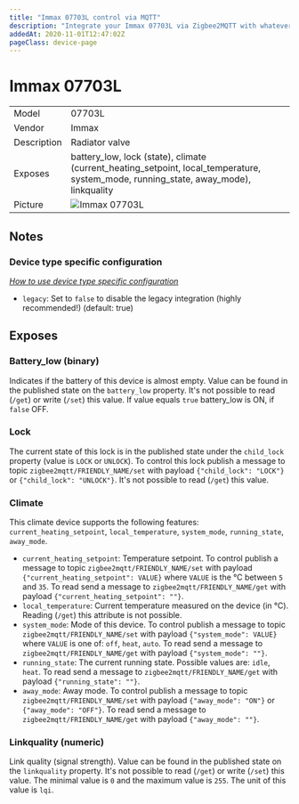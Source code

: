 ```yaml
---
title: "Immax 07703L control via MQTT"
description: "Integrate your Immax 07703L via Zigbee2MQTT with whatever smart home infrastructure you are using without the vendors bridge or gateway."
addedAt: 2020-11-01T12:47:02Z
pageClass: device-page
---
```


<!-- !!!! -->
<!-- ATTENTION: This file is auto-generated through docgen! -->
<!-- You can only edit the "Notes"-Section between the two comment lines "Notes BEGIN" and "Notes END". -->
<!-- Do not use h1 or h2 heading within "## Notes"-Section. -->
<!-- !!!! -->

# Immax 07703L

|     |     |
|-----|-----|
| Model | 07703L  |
| Vendor  | Immax  |
| Description | Radiator valve |
| Exposes | battery_low, lock (state), climate (current_heating_setpoint, local_temperature, system_mode, running_state, away_mode), linkquality |
| Picture | ![Immax 07703L](https://www.zigbee2mqtt.io/images/devices/07703L.jpg) |


<!-- Notes BEGIN: You can edit here. Add "## Notes" headline if not already present. -->
## Notes

### Device type specific configuration
*[How to use device type specific configuration](../guide/configuration/devices-groups.md#specific-device-options)*

* `legacy`: Set to `false` to disable the legacy integration (highly recommended!) (default: true)
<!-- Notes END: Do not edit below this line -->


## Exposes

### Battery_low (binary)
Indicates if the battery of this device is almost empty.
Value can be found in the published state on the `battery_low` property.
It's not possible to read (`/get`) or write (`/set`) this value.
If value equals `true` battery_low is ON, if `false` OFF.

### Lock 
The current state of this lock is in the published state under the `child_lock` property (value is `LOCK` or `UNLOCK`).
To control this lock publish a message to topic `zigbee2mqtt/FRIENDLY_NAME/set` with payload `{"child_lock": "LOCK"}` or `{"child_lock": "UNLOCK"}`.
It's not possible to read (`/get`) this value.

### Climate 
This climate device supports the following features: `current_heating_setpoint`, `local_temperature`, `system_mode`, `running_state`, `away_mode`.
- `current_heating_setpoint`: Temperature setpoint. To control publish a message to topic `zigbee2mqtt/FRIENDLY_NAME/set` with payload `{"current_heating_setpoint": VALUE}` where `VALUE` is the °C between `5` and `35`. To read send a message to `zigbee2mqtt/FRIENDLY_NAME/get` with payload `{"current_heating_setpoint": ""}`.
- `local_temperature`: Current temperature measured on the device (in °C). Reading (`/get`) this attribute is not possible.
- `system_mode`: Mode of this device. To control publish a message to topic `zigbee2mqtt/FRIENDLY_NAME/set` with payload `{"system_mode": VALUE}` where `VALUE` is one of: `off`, `heat`, `auto`. To read send a message to `zigbee2mqtt/FRIENDLY_NAME/get` with payload `{"system_mode": ""}`.
- `running_state`: The current running state. Possible values are: `idle`, `heat`. To read send a message to `zigbee2mqtt/FRIENDLY_NAME/get` with payload `{"running_state": ""}`.
- `away_mode`: Away mode. To control publish a message to topic `zigbee2mqtt/FRIENDLY_NAME/set` with payload `{"away_mode": "ON"}` or `{"away_mode": "OFF"}`. To read send a message to `zigbee2mqtt/FRIENDLY_NAME/get` with payload `{"away_mode": ""}`.

### Linkquality (numeric)
Link quality (signal strength).
Value can be found in the published state on the `linkquality` property.
It's not possible to read (`/get`) or write (`/set`) this value.
The minimal value is `0` and the maximum value is `255`.
The unit of this value is `lqi`.

